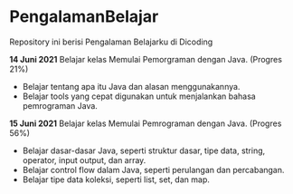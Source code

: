 # PengalamanBelajar
Repository ini berisi Pengalaman Belajarku di Dicoding

**14 Juni 2021**
Belajar kelas Memulai Pemorgraman dengan Java. (Progres 21%)
* Belajar tentang apa itu Java dan alasan menggunakannya.
* Belajar tools yang cepat digunakan untuk menjalankan bahasa pemrograman Java.

**15 Juni 2021**
Belajar kelas Memulai Pemrograman dengan Java. (Progres 56%)
  * Belajar dasar-dasar Java, seperti struktur dasar, tipe data, string, operator, input output, dan array.
  * Belajar control flow dalam Java, seperti perulangan dan percabangan.
  * Belajar tipe data koleksi, seperti list, set, dan map.
